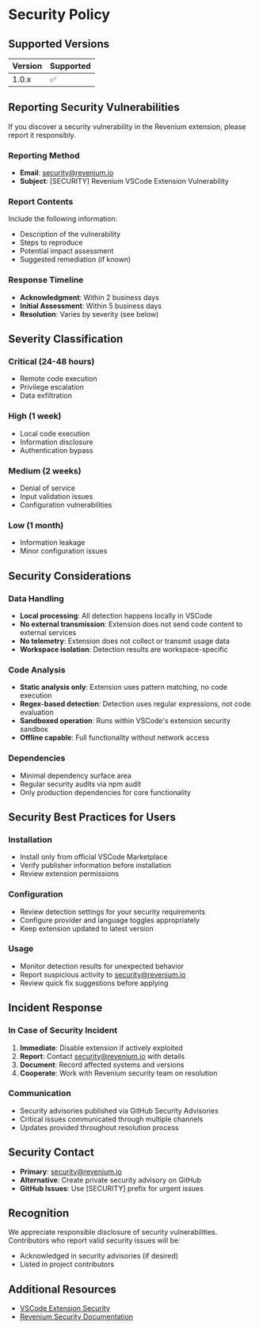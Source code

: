 # Security Policy

## Supported Versions

| Version | Supported |
|---------|-----------|
| 1.0.x   | ✅        |

## Reporting Security Vulnerabilities

If you discover a security vulnerability in the Revenium extension, please report it responsibly.

### Reporting Method

- **Email**: security@revenium.io
- **Subject**: [SECURITY] Revenium VSCode Extension Vulnerability

### Report Contents

Include the following information:

- Description of the vulnerability
- Steps to reproduce
- Potential impact assessment
- Suggested remediation (if known)

### Response Timeline

- **Acknowledgment**: Within 2 business days
- **Initial Assessment**: Within 5 business days
- **Resolution**: Varies by severity (see below)

## Severity Classification

### Critical (24-48 hours)

- Remote code execution
- Privilege escalation
- Data exfiltration

### High (1 week)

- Local code execution
- Information disclosure
- Authentication bypass

### Medium (2 weeks)

- Denial of service
- Input validation issues
- Configuration vulnerabilities

### Low (1 month)

- Information leakage
- Minor configuration issues

## Security Considerations

### Data Handling

- **Local processing**: All detection happens locally in VSCode
- **No external transmission**: Extension does not send code content to external services
- **No telemetry**: Extension does not collect or transmit usage data
- **Workspace isolation**: Detection results are workspace-specific

### Code Analysis

- **Static analysis only**: Extension uses pattern matching, no code execution
- **Regex-based detection**: Detection uses regular expressions, not code evaluation
- **Sandboxed operation**: Runs within VSCode's extension security sandbox
- **Offline capable**: Full functionality without network access

### Dependencies

- Minimal dependency surface area
- Regular security audits via npm audit
- Only production dependencies for core functionality

## Security Best Practices for Users

### Installation

- Install only from official VSCode Marketplace
- Verify publisher information before installation
- Review extension permissions

### Configuration

- Review detection settings for your security requirements
- Configure provider and language toggles appropriately
- Keep extension updated to latest version

### Usage

- Monitor detection results for unexpected behavior
- Report suspicious activity to security@revenium.io
- Review quick fix suggestions before applying

## Incident Response

### In Case of Security Incident

1. **Immediate**: Disable extension if actively exploited
2. **Report**: Contact security@revenium.io with details
3. **Document**: Record affected systems and versions
4. **Cooperate**: Work with Revenium security team on resolution

### Communication

- Security advisories published via GitHub Security Advisories
- Critical issues communicated through multiple channels
- Updates provided throughout resolution process

## Security Contact

- **Primary**: security@revenium.io
- **Alternative**: Create private security advisory on GitHub
- **GitHub Issues**: Use [SECURITY] prefix for urgent issues

## Recognition

We appreciate responsible disclosure of security vulnerabilities. Contributors who report valid security issues will be:

- Acknowledged in security advisories (if desired)
- Listed in project contributors

## Additional Resources

- [VSCode Extension Security](https://code.visualstudio.com/api/extension-guides/overview#security)
- [Revenium Security Documentation](https://docs.revenium.io/security)